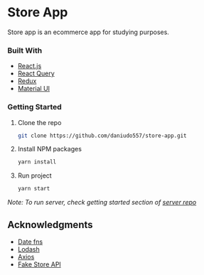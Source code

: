 # Store App

Store app is an ecommerce app for studying purposes.

### Built With

- [React.js](https://reactjs.org/)
- [React Query](https://react-query.tanstack.com/)
- [Redux](https://redux.js.org/)
- [Material UI](https://mui.com/)

### Getting Started

1. Clone the repo
   ```bash
   git clone https://github.com/daniudo557/store-app.git
   ```
2. Install NPM packages
   ```bash
   yarn install
   ```
3. Run project
   ```bash
   yarn start
   ```
_Note: To run server, check getting started section of [server repo](https://github.com/daniudo557/store-server#getting-started)_

## Acknowledgments

- [Date fns](https://date-fns.org/)
- [Lodash](https://lodash.com/)
- [Axios](https://github.com/axios/axios)
- [Fake Store API](https://fakestoreapi.com/)
